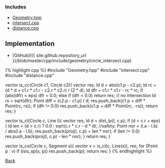 ### Includes

- [Geometry.hpp](Geometry)
- [intersect.cpp](intersect)
- [distance.cpp](distance)

## Implementation

- [GitHub]({{ site.github.repository_url }}/blob/master/cpp/include/geometry/circle_intersect.cpp)

{% highlight cpp %}
#include "Geometry.hpp"
#include "intersect.cpp"
#include "distance.cpp"

vector<Point> is_cc(Circle c1, Circle c2){
  vector<Point> res;
  ld d = abs(c1.p - c2.p);
  ld rc = (d * d + c1.r * c1.r - c2.r * c2.r) / (2 * d);
  ld dfr = c1.r * c1.r - rc * rc;
  if (abs(dfr) < eps) dfr = 0.0;
  else if (dfr < 0.0) return res; // no intersection
  ld rs = sqrt(dfr);
  Point diff = (c2.p - c1.p) / d;
  res.push_back(c1.p + diff * Point(rc, rs));
  if (dfr != 0.0) res.push_back(c1.p + diff * Point(rc, -rs));
  return res;
}

vector<Point> is_cl(Circle c, Line l){
  vector<Point> res;
  ld d = dist_lp(l, c.p);
  if (d < c.r + eps){
    ld len = (d > c.r) ? 0.0 : sqrt(c.r * c.r - d * d); //safety;
    Point nor = (l.a - l.b) / abs(l.a - l.b);
    res.push_back(proj(l, c.p) + len * nor);
    if (len != 0.0) res.push_back(proj(l, c.p) - len * nor);
  }
  return res;
}

vector<Point> is_cs(Circle c, Segment s){
  vector<Point> v = is_cl(c, Line(s)), res;
  for (Point p : v)
    if (isis_sp(s, p)) res.push_back(p);
  return res;
}
{% endhighlight %}

[Back](../..)
